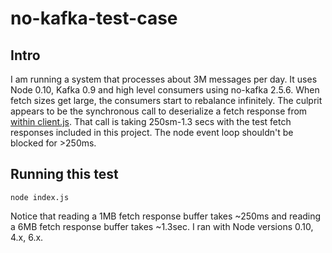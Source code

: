 # no-kafka-test-case

## Intro

I am running a system that processes about 3M messages per day.  It uses Node 0.10, Kafka 0.9 and high level consumers
using no-kafka 2.5.6.  When fetch sizes get large, the consumers start to rebalance infinitely.  The culprit appears
to be the synchronous call to deserialize a fetch response from 
[within client.js](https://github.com/oleksiyk/kafka/blob/v2.5.6/lib/client.js#L337).  That call is taking 250sm-1.3
secs with the test fetch responses included in this project.  The node event loop shouldn't be blocked for >250ms.

## Running this test
    node index.js
    
Notice that reading a 1MB fetch response buffer takes ~250ms and reading a 6MB fetch response buffer takes ~1.3sec.
I ran with Node versions 0.10, 4.x, 6.x.